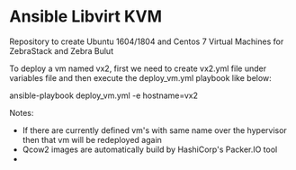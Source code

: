 # Ansible Libvirt KVM
Repository to create Ubuntu 1604/1804 and Centos 7 Virtual Machines for ZebraStack and Zebra Bulut 

To deploy a vm named vx2, first we need to create vx2.yml file under variables file and then execute the deploy_vm.yml playbook like below:

ansible-playbook deploy_vm.yml -e hostname=vx2

Notes:
* If there are currently defined vm's with same name over the hypervisor then that vm will be redeployed again
* Qcow2 images are automatically build by HashiCorp's Packer.IO tool
*


